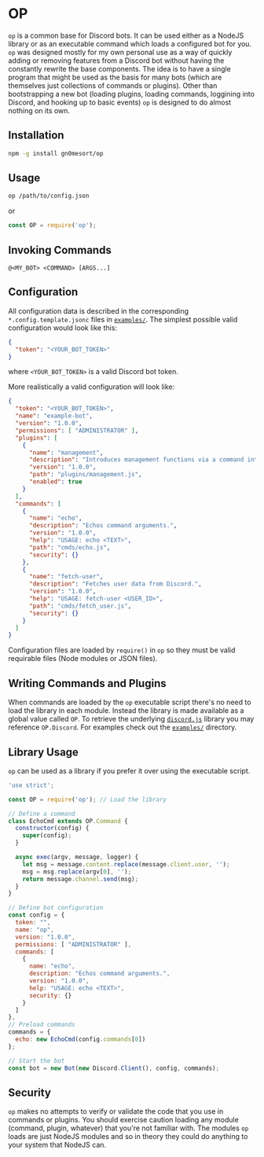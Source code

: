 # OP

`op` is a common base for Discord bots. It can be used either as a NodeJS library or as an executable command which loads a configured bot for you. `op` was designed mostly for my own personal use as a way of quickly adding or removing features from a Discord bot without having the constantly rewrite the base components. The idea is to have a single program that might be used as the basis for many bots (which are themselves just collections of commands or plugins). Other than bootstrapping a new bot (loading plugins, loading commands, loggining into Discord, and hooking up to basic events) `op` is designed to do almost nothing on its own.

## Installation

```sh
npm -g install gn0mesort/op
```

## Usage

```sh
op /path/to/config.json
```

or

```js
const OP = require('op');
```

## Invoking Commands

```none
@<MY_BOT> <COMMAND> [ARGS...]
```

## Configuration

All configuration data is described in the corresponding `*.config.template.jsonc` files in [`examples/`](examples). The simplest possible valid configuration would look like this:

```json
{
  "token": "<YOUR_BOT_TOKEN>"
}
```

where `<YOUR_BOT_TOKEN>` is a valid Discord bot token.

More realistically a valid configuration will look like:

```json
{
  "token": "<YOUR_BOT_TOKEN>",
  "name": "example-bot",
  "version": "1.0.0",
  "permissions": [ "ADMINISTRATOR" ],
  "plugins": [
    {
      "name": "management",
      "description": "Introduces management functions via a command interface.",
      "version": "1.0.0",
      "path": "plugins/management.js",
      "enabled": true
    }
  ],
  "commands": [
    {
      "name": "echo",
      "description": "Echos command arguments.",
      "version": "1.0.0",
      "help": "USAGE: echo <TEXT>",
      "path": "cmds/echo.js",
      "security": {}
    },
    {
      "name": "fetch-user",
      "description": "Fetches user data from Discord.",
      "version": "1.0.0",
      "help": "USAGE: fetch-user <USER_ID>",
      "path": "cmds/fetch_user.js",
      "security": {}
    }
  ]
}
```

Configuration files are loaded by `require()` in `op` so they must be valid requirable files (Node modules or JSON files).

## Writing Commands and Plugins

When commands are loaded by the `op` executable script there's no need to load the library in each module. Instead the library is made available as a global value called `OP`. To retrieve the underlying [`discord.js`](https://discord.js.org) library you may reference `OP.Discord`. For examples check out the [`examples/`](examples) directory.

## Library Usage

`op` can be used as a library if you prefer it over using the executable script.

```js
'use strict';

const OP = require('op'); // Load the library

// Define a command
class EchoCmd extends OP.Command {
  constructor(config) {
    super(config);
  }

  async exec(argv, message, logger) {
    let msg = message.content.replace(message.client.user, '');
    msg = msg.replace(argv[0], '');
    return message.channel.send(msg);
  }
}

// Define bot configuration
const config = {
  token: "",
  name: "op",
  version: "1.0.0",
  permissions: [ "ADMINISTRATOR" ],
  commands: [
    {
      name: "echo",
      description: "Echos command arguments.",
      version: "1.0.0",
      help: "USAGE: echo <TEXT>",
      security: {}
    }
  ]
},
// Preload commands
commands = {
  echo: new EchoCmd(config.commands[0])
};

// Start the bot
const bot = new Bot(new Discord.Client(), config, commands);
```

## Security

`op` makes no attempts to verify or validate the code that you use in commands or plugins. You should exercise caution loading any module (command, plugin, whatever) that you're not familiar with. The modules `op` loads are just NodeJS modules and so in theory they could do anything to your system that NodeJS can.
